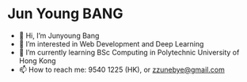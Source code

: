 
<!---
zzunebye/zzunebye is a ✨ special ✨ repository because its `README.md` (this file) appears on your GitHub profile.
You can click the Preview link to take a look at your changes.
--->

# Jun Young BANG

- 👋 Hi, I’m Junyoung Bang
- 👀 I’m interested in Web Development and Deep Learning
- 🌱 I’m currently learning BSc Computing in Polytechnic University of Hong Kong
- 📫 How to reach me: 9540 1225 (HK), or zzunebye@gmail.com
